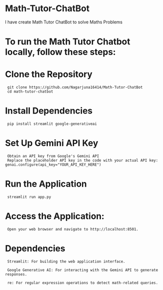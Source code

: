 # Math-Tutor-ChatBot
I have create Math Tutor ChatBot to solve Maths Problems



# To run the Math Tutor Chatbot locally, follow these steps:

# Clone the Repository
     git clone https://github.com/Nagarjuna16414/Math-Tutor-ChatBot
     cd math-tutor-chatbot

# Install Dependencies
     pip install streamlit google-generativeai

# Set Up Gemini API Key
     Obtain an API key from Google's Gemini API
     Replace the placeholder API key in the code with your actual API key: genai.configure(api_key="YOUR_API_KEY_HERE")

# Run the Application
     streamlit run app.py

# Access the Application:
     Open your web browser and navigate to http://localhost:8501.




# Dependencies
     Streamlit: For building the web application interface.

     Google Generative AI: For interacting with the Gemini API to generate responses.

     re: For regular expression operations to detect math-related queries.


